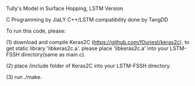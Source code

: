 Tully's Model in Surface Hopping, LSTM Version

C Programming by JiaLY
C++/LSTM compatibility done by TangDD

To run this code, please:

(1) download and compile Keras2C (https://github.com/f0uriest/keras2c), to get static library 'libkeras2c.a'.
    please place 'libkeras2c.a' into your LSTM-FSSH directory(same as main.c).

(2) place /include folder of Keras2C into your LSTM-FSSH directory.

(3) run ./make.


